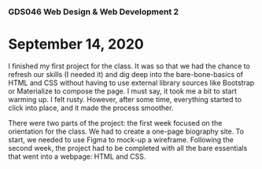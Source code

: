 ### GDS046 Web Design & Web Development 2
# September 14, 2020

I finished my first project for the class. It was so that we had the chance to refresh our skills (I needed it) and dig deep into the bare-bone-basics of HTML and CSS without having to use external library sources like Bootstrap or Materialize to compose the page. I must say, it took me a bit to start warming up. I felt rusty. However, after some time, everything started to click into place, and it made the process smoother. 

There were two parts of the project: the first week focused on the orientation for the class. We had to create a one-page biography site. To start, we needed to use Figma to mock-up a wireframe. Following the second week, the project had to be completed with all the bare essentials that went into a webpage: HTML and CSS.